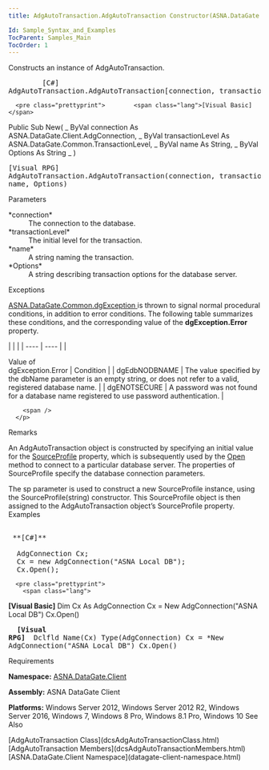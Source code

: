 ```yaml
---
title: AdgAutoTransaction.AdgAutoTransaction Constructor(ASNA.DataGate.Providers.AdgAutoTransactionProfile)

Id: Sample_Syntax_and_Examples
TocParent: Samples_Main
TocOrder: 1
---
```


Constructs an instance of AdgAutoTransaction.
<pre class="prettyprint">        <span class="lang">[C#]</span>
AdgAutoTransaction.AdgAutoTransaction[connection, transactionLevel, name, Options]</pre>
      <pre class="prettyprint">        <span class="lang">[Visual Basic] </span>
Public Sub New( _
   ByVal connection As ASNA.DataGate.Client.AdgConnection, _
   ByVal transactionLevel As ASNA.DataGate.Common.TransactionLevel, _
   ByVal name As String, _
   ByVal Options As String _
)</pre>
      <pre class="prettyprint">        <span class="lang">[Visual RPG]</span>
AdgAutoTransaction.AdgAutoTransaction(connection, transactionLevel, name, Options)</pre>

Parameters

<dl>
        <dt>
 *connection* 
        </dt>
        <dd>The connection to the database. </dd>
        <dt>
 *transactionLevel* 
        </dt>
        <dd>The initial level for the transaction. </dd>
        <dt>
 *name* 
        </dt>
        <dd>		A string naming the transaction. </dd>
        <dt>
 *Options* 
        </dt>
        <dd>				A string describing transaction options for the database server.
											</dd>
</dl>

Exceptions

[ <span>ASNA.DataGate.Common.dgException</span> ](dgexception-class.html) is thrown to signal normal procedural conditions, in addition to error conditions. The following table summarizes these conditions, and the corresponding value of the **dgException.Error** property.

<span /> 
|      |      |
| ---- | ---- |
| <p >Value of <br /> dgException.Error | Condition |
| dgEdbNODBNAME | The value specified by the <span>dbName</span> parameter is an empty string, or does not refer to a valid, registered database name. |
| dgENOTSECURE | A password was not found for a database name registered to use password authentication. |


        <span />
      </p>

Remarks

An AdgAutoTransaction object is constructed by specifying an initial value for the [ SourceProfile](adg-connection-class-source-profile-property.html) property, which is subsequently used by the [ Open](adg-connection-class-open-method.html) method to connect to a particular database server. The properties of <span>SourceProfile</span> specify the database connection parameters. 

The <span>sp</span> parameter is used to construct a new SourceProfile instance, using the <span>SourceProfile(string)</span> constructor. This <span>SourceProfile</span> object is then assigned to the <span>AdgAutoTransaction</span> object’s <span>SourceProfile</span> property. 
Examples

<pre class="prettyprint">
        <span class="lang">
 **[C#]** 
        </span>
  AdgConnection Cx;
  Cx = new AdgConnection("ASNA Local DB");
  Cx.Open();</pre>
      <pre class="prettyprint">
        <span class="lang">
 **[Visual Basic]** 
        </span>
  Dim Cx As AdgConnection
  Cx = New AdgConnection("ASNA Local DB")
  Cx.Open()</pre>
      <pre class="prettyprint">
        <span class="lang">
 **[Visual RPG]** 
        </span>
  Dclfld Name(Cx) Type(AdgConnection)
  Cx = *New AdgConnection("ASNA Local DB")
  Cx.Open() <span /></pre>

Requirements

<span> **Namespace:** [ASNA.DataGate.Client](datagate-client-namespace.html) </span> 

<span> **Assembly:** ASNA DataGate Client</span> 

<span> **Platforms:** Windows Server 2012, Windows Server 2012 R2, Windows Server 2016, Windows 7, Windows 8 Pro, Windows 8.1 Pro, Windows 10</span> 
See Also

<dl />
      <span>
        [AdgAutoTransaction Class](dcsAdgAutoTransactionClass.html)
        <br />
        [AdgAutoTransaction Members](dcsAdgAutoTransactionMembers.html)
        <br />
        [ASNA.DataGate.Client Namespace](datagate-client-namespace.html)
      </span>


